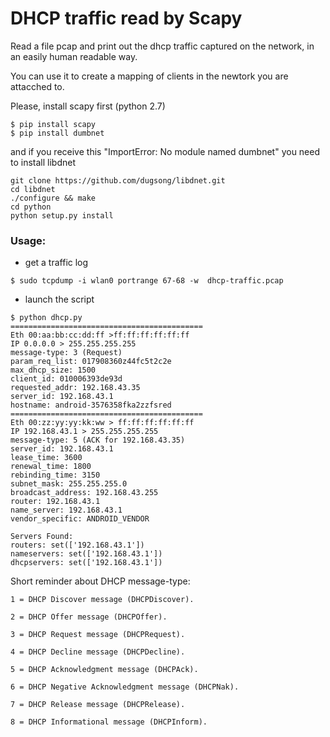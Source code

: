 # DHCP traffic read by Scapy 


Read a  file pcap and print out the dhcp traffic captured on the network,
in an easily human readable way.


You can use it to create  a mapping of clients in the newtork 
you are attacched to. 

Please, install scapy first (python 2.7) 
```
$ pip install scapy
$ pip install dumbnet
```

and if you receive this "ImportError: No module named dumbnet" you need 
to install libdnet
 
```
git clone https://github.com/dugsong/libdnet.git
cd libdnet
./configure && make
cd python
python setup.py install
```


###  Usage: ###


- get a traffic log

```
$ sudo tcpdump -i wlan0 portrange 67-68 -w  dhcp-traffic.pcap
```

- launch the script

```
$ python dhcp.py
===========================================
Eth 00:aa:bb:cc:dd:ff >ff:ff:ff:ff:ff:ff
IP 0.0.0.0 > 255.255.255.255
message-type: 3 (Request)
param_req_list: 017908360z44fc5t2c2e
max_dhcp_size: 1500
client_id: 010006393de93d
requested_addr: 192.168.43.35
server_id: 192.168.43.1
hostname: android-3576358fka2zzfsred
===========================================
Eth 00:zz:yy:yy:kk:ww > ff:ff:ff:ff:ff:ff
IP 192.168.43.1 > 255.255.255.255
message-type: 5 (ACK for 192.168.43.35)
server_id: 192.168.43.1
lease_time: 3600
renewal_time: 1800
rebinding_time: 3150
subnet_mask: 255.255.255.0
broadcast_address: 192.168.43.255
router: 192.168.43.1
name_server: 192.168.43.1
vendor_specific: ANDROID_VENDOR

Servers Found:
routers: set(['192.168.43.1'])
nameservers: set(['192.168.43.1']) 
dhcpservers: set(['192.168.43.1'])

```



Short reminder about DHCP message-type:


    1 = DHCP Discover message (DHCPDiscover).

    2 = DHCP Offer message (DHCPOffer).

    3 = DHCP Request message (DHCPRequest).

    4 = DHCP Decline message (DHCPDecline).

    5 = DHCP Acknowledgment message (DHCPAck).

    6 = DHCP Negative Acknowledgment message (DHCPNak).

    7 = DHCP Release message (DHCPRelease).

    8 = DHCP Informational message (DHCPInform).

